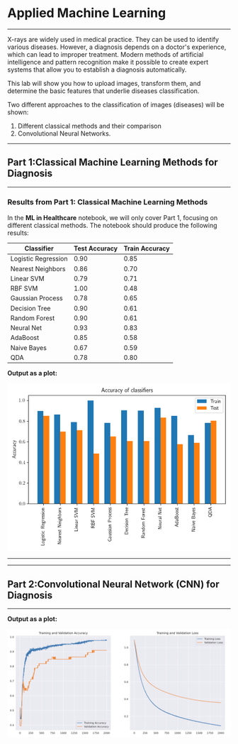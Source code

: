 # Applied Machine Learning
---
X-rays are widely used in medical practice. They can be used to identify various diseases. However, a diagnosis depends on a doctor's experience, which can lead to improper treatment. Modern methods of artificial intelligence and pattern recognition make it possible to create expert systems that allow you to establish a diagnosis automatically.

This lab will show you how to upload images, transform them, and determine the basic features that underlie diseases classification.

Two different approaches to the classification of images (diseases) will be shown:
1. Different classical methods and their comparison 
2. Convolutional Neural Networks.
---
## Part 1:Classical Machine Learning Methods for Diagnosis
---
##### 

<h3>Results from Part 1: Classical Machine Learning Methods</h3>
<p>In the <strong>ML in Healthcare</strong> notebook, we will only cover Part 1, focusing on different classical methods. The notebook should produce the following results:</p>

<table>
  <thead>
    <tr>
      <th>Classifier</th>
      <th>Test Accuracy</th>
      <th>Train Accuracy</th>
    </tr>
  </thead>
  <tbody>
    <tr><td>Logistic Regression</td><td>0.90</td><td>0.85</td></tr>
    <tr><td>Nearest Neighbors</td><td>0.86</td><td>0.70</td></tr>
    <tr><td>Linear SVM</td><td>0.79</td><td>0.71</td></tr>
    <tr><td>RBF SVM</td><td>1.00</td><td>0.48</td></tr>
    <tr><td>Gaussian Process</td><td>0.78</td><td>0.65</td></tr>
    <tr><td>Decision Tree</td><td>0.90</td><td>0.61</td></tr>
    <tr><td>Random Forest</td><td>0.90</td><td>0.61</td></tr>
    <tr><td>Neural Net</td><td>0.93</td><td>0.83</td></tr>
    <tr><td>AdaBoost</td><td>0.85</td><td>0.58</td></tr>
    <tr><td>Naive Bayes</td><td>0.67</td><td>0.59</td></tr>
    <tr><td>QDA</td><td>0.78</td><td>0.80</td></tr>
  </tbody>
</table>

<p><strong>Output as a plot:</strong></p>
<img src="https://raw.githubusercontent.com/asheshghosh/Applied-Machine-Learning/main/Accuracy%20of%20Classifiers.png" alt="Sample Output" width="1000">


---

---
## Part 2:Convolutional Neural Network (CNN) for Diagnosis
---
<p><strong>Output as a plot:</strong></p>
<img src="https://raw.githubusercontent.com/asheshghosh/Applied-Machine-Learning/main/Accuracy%20CNN.png" alt="Sample Output" width="1000">
